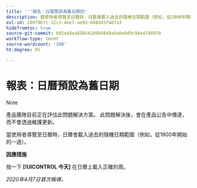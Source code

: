 ```yaml
---
title: '''報告：日曆預設為舊日期的'
description: 當使用者導覽至日曆時，日曆會載入過去的隨機日期範圍（例如，從1800年開始的一週）。
exl-id: 2897967c-32c3-4ee7-ae9d-608d45f40fa3
hidefromtoc: true
source-git-commit: b02ad4aa856642d9b9849a6a8e0d9c94e4748970
workflow-type: tm+mt
source-wordcount: '100'
ht-degree: 0%

---
```


# 報表：日曆預設為舊日期

>[!NOTE]
>
>產品團隊目前正在評估此問題解決方案。 此問題解決後，會在產品公告中傳達，而不會透過維護更新。

當使用者導覽至日曆時，日曆會載入過去的隨機日期範圍（例如，從1800年開始的一週）。

**因應措施**

按一下 **[!UICONTROL 今天]** 在日曆上載入正確的周。


_2020年4月7日首次報導。_

